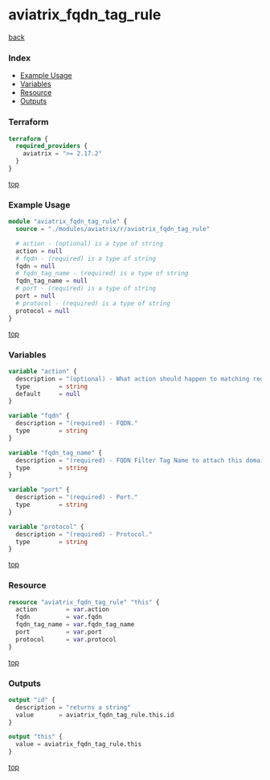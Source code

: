 # aviatrix_fqdn_tag_rule

[back](../aviatrix.md)

### Index

- [Example Usage](#example-usage)
- [Variables](#variables)
- [Resource](#resource)
- [Outputs](#outputs)

### Terraform

```terraform
terraform {
  required_providers {
    aviatrix = ">= 2.17.2"
  }
}
```

[top](#index)

### Example Usage

```terraform
module "aviatrix_fqdn_tag_rule" {
  source = "./modules/aviatrix/r/aviatrix_fqdn_tag_rule"

  # action - (optional) is a type of string
  action = null
  # fqdn - (required) is a type of string
  fqdn = null
  # fqdn_tag_name - (required) is a type of string
  fqdn_tag_name = null
  # port - (required) is a type of string
  port = null
  # protocol - (required) is a type of string
  protocol = null
}
```

[top](#index)

### Variables

```terraform
variable "action" {
  description = "(optional) - What action should happen to matching requests. Possible values are: 'Base Policy', 'Allow' or 'Deny'. Defaults to 'Base Policy' if no value is provided."
  type        = string
  default     = null
}

variable "fqdn" {
  description = "(required) - FQDN."
  type        = string
}

variable "fqdn_tag_name" {
  description = "(required) - FQDN Filter Tag Name to attach this domain."
  type        = string
}

variable "port" {
  description = "(required) - Port."
  type        = string
}

variable "protocol" {
  description = "(required) - Protocol."
  type        = string
}
```

[top](#index)

### Resource

```terraform
resource "aviatrix_fqdn_tag_rule" "this" {
  action        = var.action
  fqdn          = var.fqdn
  fqdn_tag_name = var.fqdn_tag_name
  port          = var.port
  protocol      = var.protocol
}
```

[top](#index)

### Outputs

```terraform
output "id" {
  description = "returns a string"
  value       = aviatrix_fqdn_tag_rule.this.id
}

output "this" {
  value = aviatrix_fqdn_tag_rule.this
}
```

[top](#index)